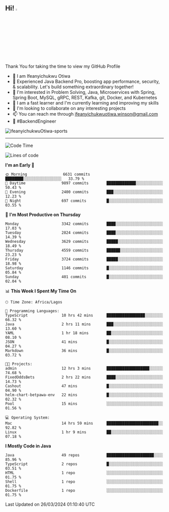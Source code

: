<!-- BLOG-POST-LIST:START --><!-- BLOG-POST-LIST:END -->

## Hi! <img src="https://media.giphy.com/media/hvRJCLFzcasrR4ia7z/giphy.gif" width="4%"> 

Thank You for taking the time to view my GitHub Profile

- 👋 I am Ifeanyichukwu Otiwa
- 🚀 Experienced Java Backend Pro, boosting app performance, security, & scalability. Let's build something extraordinary together!
- 👀 I'm interested in Problem Solving, Java, Microservices with Spring, Spring Boot, MySQL, gRPC, REST, Kafka, git, Docker, and Kubernetes
- 🌱 I am a fast learner and I'm currently learning and improving my skills
- 💞️ I'm looking to collaborate on any interesting projects
- 📫 You can reach me through ifeanyichukwuotiwa.winson@gmail.com
- 🚀 #BackendEngineer

<p align="left" marginTop="10px"> <img src="https://komarev.com/ghpvc/?username=ifeanyichukwuOtiwa-sports&label=Profile%20views&color=0e75b6&style=for-the-badge" alt="ifeanyichukwuOtiwa-sports" /> </p>

***

<!--START_SECTION:waka-->
![Code Time](http://img.shields.io/badge/Code%20Time-2%2C331%20hrs%2037%20mins-blue)

![Lines of code](https://img.shields.io/badge/From%20Hello%20World%20I%27ve%20Written-4.6%20million%20lines%20of%20code-blue)

**I'm an Early 🐤** 

```text
🌞 Morning                6631 commits        ████████░░░░░░░░░░░░░░░░░   33.79 % 
🌆 Daytime                9897 commits        █████████████░░░░░░░░░░░░   50.43 % 
🌃 Evening                2400 commits        ███░░░░░░░░░░░░░░░░░░░░░░   12.23 % 
🌙 Night                  697 commits         █░░░░░░░░░░░░░░░░░░░░░░░░   03.55 % 
```
📅 **I'm Most Productive on Thursday** 

```text
Monday                   3342 commits        ████░░░░░░░░░░░░░░░░░░░░░   17.03 % 
Tuesday                  2824 commits        ████░░░░░░░░░░░░░░░░░░░░░   14.39 % 
Wednesday                3629 commits        █████░░░░░░░░░░░░░░░░░░░░   18.49 % 
Thursday                 4559 commits        ██████░░░░░░░░░░░░░░░░░░░   23.23 % 
Friday                   3724 commits        █████░░░░░░░░░░░░░░░░░░░░   18.98 % 
Saturday                 1146 commits        █░░░░░░░░░░░░░░░░░░░░░░░░   05.84 % 
Sunday                   401 commits         █░░░░░░░░░░░░░░░░░░░░░░░░   02.04 % 
```


📊 **This Week I Spent My Time On** 

```text
🕑︎ Time Zone: Africa/Lagos

💬 Programming Languages: 
TypeScript               10 hrs 42 mins      █████████████████░░░░░░░░   66.32 % 
Java                     2 hrs 11 mins       ███░░░░░░░░░░░░░░░░░░░░░░   13.60 % 
YAML                     1 hr 18 mins        ██░░░░░░░░░░░░░░░░░░░░░░░   08.10 % 
JSON                     41 mins             █░░░░░░░░░░░░░░░░░░░░░░░░   04.27 % 
Markdown                 36 mins             █░░░░░░░░░░░░░░░░░░░░░░░░   03.72 % 

🐱‍💻 Projects: 
admin                    12 hrs 3 mins       ███████████████████░░░░░░   74.68 % 
FixedOddsBets            2 hrs 22 mins       ████░░░░░░░░░░░░░░░░░░░░░   14.73 % 
Cashout                  47 mins             █░░░░░░░░░░░░░░░░░░░░░░░░   04.90 % 
helm-chart-betpawa-env   22 mins             █░░░░░░░░░░░░░░░░░░░░░░░░   02.32 % 
Pool                     15 mins             ░░░░░░░░░░░░░░░░░░░░░░░░░   01.56 % 

💻 Operating System: 
Mac                      14 hrs 59 mins      ███████████████████████░░   92.82 % 
Linux                    1 hr 9 mins         ██░░░░░░░░░░░░░░░░░░░░░░░   07.18 % 
```

**I Mostly Code in Java** 

```text
Java                     49 repos            █████████████████████░░░░   85.96 % 
TypeScript               2 repos             █░░░░░░░░░░░░░░░░░░░░░░░░   03.51 % 
HTML                     1 repo              ░░░░░░░░░░░░░░░░░░░░░░░░░   01.75 % 
Shell                    1 repo              ░░░░░░░░░░░░░░░░░░░░░░░░░   01.75 % 
Dockerfile               1 repo              ░░░░░░░░░░░░░░░░░░░░░░░░░   01.75 % 
```




 Last Updated on 26/03/2024 01:10:40 UTC
<!--END_SECTION:waka-->

<!--
<p align="center">
![trophy](https://github-profile-trophy.vercel.app/?username=ifeanyichukwuOtiwa-sports&theme=onedark) (https://github.com/ryo-ma/github-profile-trophy)
</p>
-->

<!---
ifeanyi-otiwa/ifeanyi-otiwa is a ✨ special ✨ repository because its `README.md` (this file) appears on your GitHub profile.
You can click the Preview link to take a look at your changes.
--->
